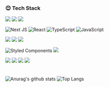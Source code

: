 <div>

###  😊 Tech Stack
<img src="https://img.shields.io/badge/HTML5-E34F26?style=for-the-badge&logo=html5&logoColor=white"/> <img src="https://img.shields.io/badge/CSS5-1572B6?style=for-the-badge&logo=css3&logoColor=white"/> <img src="https://img.shields.io/badge/SCSS-black?style=for-the-badge&logo=Sass&logoColor=CC6699"/><br />

![Next JS](https://img.shields.io/badge/NEXT.JS-black?style=for-the-badge&logo=next.js&logoColor=white) ![React](https://img.shields.io/badge/REACT-%2320232a.svg?style=for-the-badge&logo=react&logoColor=%2361DAFB) ![TypeScript](https://img.shields.io/badge/TYPESCRIPT-%23007ACC.svg?style=for-the-badge&logo=typescript&logoColor=white) ![JavaScript](https://img.shields.io/badge/JAVASCRIPT-%23323330.svg?style=for-the-badge&logo=javaScript&logoColor=%23F7DF1E)<br />

<img src="https://img.shields.io/badge/REDUX--TOOLKIT-764ABC?style=for-the-badge&logo=redux&logoColor=white"/> <img src="https://img.shields.io/badge/FIREBASE-FFCA28?style=for-the-badge&logo=firebase&logoColor=ffffff"/>
<img src="https://img.shields.io/badge/VERCEL-000000?style=for-the-badge&logo=Vercel&logoColor=ffffff"/><br />

![Styled Components](https://img.shields.io/badge/STYLED--COMPONENTS-DB7093?style=for-the-badge&logo=styled-components&logoColor=white) <img src="https://img.shields.io/badge/FONT--AWESOME-528DD7?style=for-the-badge&logo=Font-awesome&logoColor=white"/><br />

<img src="https://img.shields.io/badge/SLACK-4A154B?style=for-the-badge&logo=Notion&logoColor=white"/> <img src="https://img.shields.io/badge/NOTION-black?style=for-the-badge&logo=Notion&logoColor=white"/> <img src="https://img.shields.io/badge/GITHUB-black?style=for-the-badge&logo=GitHub&logoColor=white"/> <img src="https://img.shields.io/badge/GIT-F05032?style=for-the-badge&logo=Git&logoColor=white"/><br />

#
![Anurag's github stats](https://github-readme-stats.vercel.app/api?username=Februaar&show_icons=true&theme=holi)
![Top Langs](https://github-readme-stats.vercel.app/api/top-langs/?username=Februaar&layout=compact&theme=holi)

</div>
